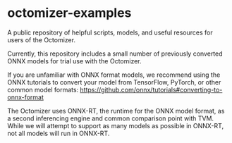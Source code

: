 # octomizer-examples

A public repository of helpful scripts, models, and useful resources for users of the Octomizer.

Currently, this repository includes a small number of previously converted ONNX models for trial use with the Octomizer.

If you are unfamiliar with ONNX format models, we recommend using the ONNX tutorials to convert your model from TensorFlow, PyTorch, or other common model formats: https://github.com/onnx/tutorials#converting-to-onnx-format

The Octomizer uses ONNX-RT, the runtime for the ONNX model format, as a second inferencing engine and common comparison point with TVM.  While we will attempt to support as many models as possible in ONNX-RT, not all models will run in ONNX-RT.

